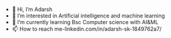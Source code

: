 - 👋 Hi, I’m Adarsh 
- 👀 I’m interested in Artificial intelligence and machine learning 
- 🌱 I’m currently learning Bsc Computer science with AI&ML
- 📫 How to reach me-linkedin.com/in/adarsh-sk-1849762a7/

<!---
orca09/orca09 is a ✨ special ✨ repository because its `README.md` (this file) appears on your GitHub profile.
You can click the Preview link to take a look at your changes.
--->
